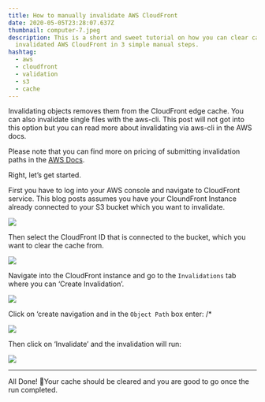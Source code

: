 ```yaml
---
title: How to manually invalidate AWS CloudFront
date: 2020-05-05T23:28:07.637Z
thumbnail: computer-7.jpeg
description: This is a short and sweet tutorial on how you can clear cache and
  invalidated AWS CloudFront in 3 simple manual steps.
hashtag:
  - aws
  - cloudfront
  - validation
  - s3
  - cache
---
```

Invalidating objects removes them from the CloudFront edge cache. You can also invalidate single files with the aws-cli. This post will not got into this option but you can read more about invalidating via aws-cli in the AWS docs.

Please note that you can find more on pricing of submitting invalidation paths in the [AWS Docs](https://docs.aws.amazon.com/AmazonCloudFront/latest/DeveloperGuide/Invalidation.html).

Right, let’s get started.

First you have to log into your AWS console and navigate to CloudFront service. This blog posts assumes you have your CloundFront Instance already connected to your S3 bucket which you want to invalidate.

![](https://miro.medium.com/max/1400/0*c0O1wgjgUVIFF7ui)

Then select the CloudFront ID that is connected to the bucket, which you want to clear the cache from.

![](https://miro.medium.com/max/1400/1*M-6-bb-Tz_uUqnFkGZU9eg.png)

Navigate into the CloudFront instance and go to the `Invalidations` tab where you can ‘Create Invalidation’.

![](https://miro.medium.com/max/1400/0*VRYbgf_eI3HcHQeA)

Click on ‘create navigation and in the `Object Path` box enter: /*

![](https://miro.medium.com/max/1400/1*Lq2Xk6G2ECZO3RjzVdBWIg.png)

Then click on ‘Invalidate’ and the invalidation will run:

![](https://miro.medium.com/max/1400/1*SwcO3aJ4DYl9yBa5zXIggA.png)

---

All Done! 👏Your cache should be cleared and you are good to go once the run completed.